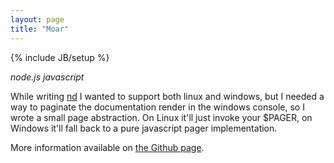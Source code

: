 ```yaml
---
layout: page
title: "Moar"
---
```

{% include JB/setup %}

*node.js javascript*

While writing [nd](nd.html) I wanted to support both linux and windows, but
I needed a way to paginate the documentation render in the windows console,
so I wrote a small page abstraction. On Linux it'll just invoke your $PAGER,
on Windows it'll fall back to a pure javascript pager implementation.

More information available on [the Github page](https://github.com/rf/moar).
